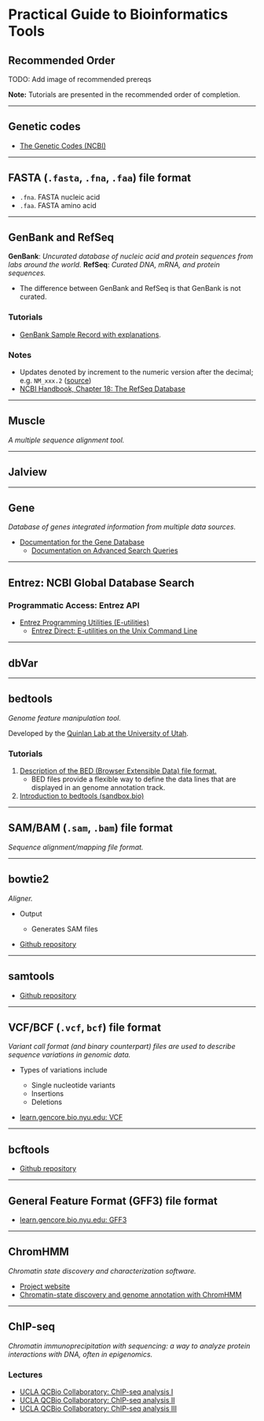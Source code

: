 # Practical Guide to Bioinformatics Tools

## Recommended Order
TODO: Add image of recommended prereqs

**Note:** Tutorials are presented in the recommended order of completion.

---

## Genetic codes

- [The Genetic Codes (NCBI)](https://www.ncbi.nlm.nih.gov/Taxonomy/Utils/wprintgc.cgi)

---

## FASTA (`.fasta`, `.fna`, `.faa`) file format

- `.fna`. FASTA nucleic acid
- `.faa`. FASTA amino acid

---

## GenBank and RefSeq

**GenBank**: _Uncurated database of nucleic acid and protein sequences from labs around the world._
**RefSeq**: _Curated DNA, mRNA, and protein sequences._

- The difference between GenBank and RefSeq is that GenBank is not curated.

### Tutorials
- [GenBank Sample Record with explanations](https://www.ncbi.nlm.nih.gov/Sitemap/samplerecord.html).

### Notes
- Updates denoted by increment to the numeric version after the decimal; e.g. `NM_xxx.2` ([source](https://archive.is/W6CyS))
- [NCBI Handbook, Chapter 18: The RefSeq Database](https://www.ncbi.nlm.nih.gov/books/NBK21091/)


---

## Muscle

_A multiple sequence alignment tool._


---

## Jalview


---

## Gene

_Database of genes integrated information from multiple data sources._

- [Documentation for the Gene Database](https://www.ncbi.nlm.nih.gov/books/NBK3839/)
  - [Documentation on Advanced Search Queries](https://www.ncbi.nlm.nih.gov/books/NBK3841/)


---

## Entrez: NCBI Global Database Search

### Programmatic Access: Entrez API
- [Entrez Programming Utilities (E-utilities)](https://www.ncbi.nlm.nih.gov/books/NBK25501/)
  - [Entrez Direct: E-utilities on the Unix Command Line](https://www.ncbi.nlm.nih.gov/books/NBK179288/)

---

## dbVar

---

## bedtools

_Genome feature manipulation tool._

Developed by the [Quinlan Lab at the University of Utah](http://quinlanlab.org/).

### Tutorials
1. [Description of the BED (Browser Extensible Data) file format.](http://genome.ucsc.edu/FAQ/FAQformat.html#format1)
    - BED files provide a flexible way to define the data lines that are displayed in an genome annotation track.
2. [Introduction to bedtools (sandbox.bio)](https://sandbox.bio/tutorials/?id=bedtools-intro)


---

## SAM/BAM (`.sam`, `.bam`) file format

_Sequence alignment/mapping file format._

---

## bowtie2

_Aligner._

- Output
  - Generates SAM files

- [Github repository](https://github.com/BenLangmead/bowtie2)

---

## samtools

- [Github repository](https://github.com/samtools/samtools)

---

## VCF/BCF (`.vcf`, `bcf`) file format

_Variant call format (and binary counterpart) files are used to describe sequence variations in genomic data._

- Types of variations include
  - Single nucleotide variants
  - Insertions
  - Deletions

- [learn.gencore.bio.nyu.edu: VCF](https://learn.gencore.bio.nyu.edu/ngs-file-formats/vcf-format/)

---

## bcftools

- [Github repository](https://github.com/samtools/bcftools)

---

## General Feature Format (GFF3) file format

- [learn.gencore.bio.nyu.edu: GFF3](https://learn.gencore.bio.nyu.edu/ngs-file-formats/gff3-format/)

---

## ChromHMM

_Chromatin state discovery and characterization software._

- [Project website](http://compbio.mit.edu/ChromHMM/)
- [Chromatin-state discovery and genome annotation with ChromHMM](https://www.nature.com/articles/nprot.2017.124)

---

## ChIP-seq

_Chromatin immunoprecipitation with sequencing: a way to analyze protein interactions with DNA, often in epigenomics._

### Lectures

- [UCLA QCBio Collaboratory: ChIP-seq analysis I](https://www.youtube.com/watch?v=uWM5WT3Dt0k)
- [UCLA QCBio Collaboratory: ChIP-seq analysis II](https://www.youtube.com/watch?v=7xre8FmUb8A)
- [UCLA QCBio Collaboratory: ChIP-seq analysis III](https://www.youtube.com/watch?v=JYBP5BpRfTM)
